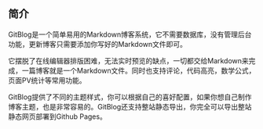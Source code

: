 ## 简介 ##
GitBlog是一个简单易用的Markdown博客系统，它不需要数据库，没有管理后台功能，更新博客只需要添加你写好的Markdown文件即可。


它摆脱了在线编辑器排版困难，无法实时预览的缺点，一切都交给Markdown来完成，一篇博客就是一个Markdown文件。同时也支持评论，代码高亮，数学公式，页面PV统计等常用功能。


GitBlog提供了不同的主题样式，你可以根据自己的喜好配置，如果你想自己制作博客主题，也是非常容易的。GitBlog还支持整站静态导出，你完全可以导出整站静态网页部署到Github Pages。

